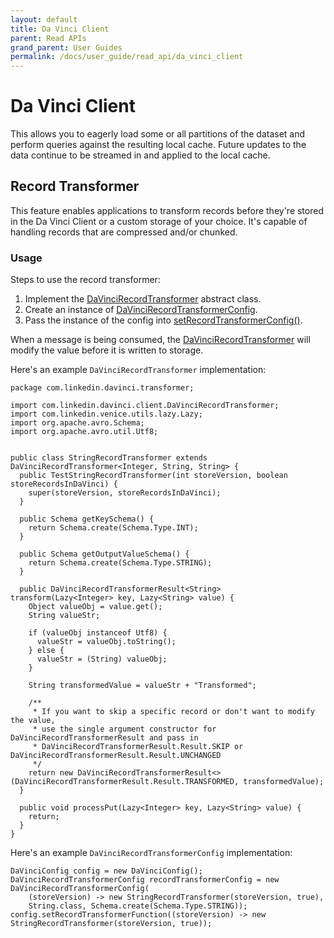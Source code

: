 ```yaml
---
layout: default
title: Da Vinci Client
parent: Read APIs
grand_parent: User Guides
permalink: /docs/user_guide/read_api/da_vinci_client
---
```


# Da Vinci Client
This allows you to eagerly load some or all partitions of the dataset and perform queries against the resulting local 
cache. Future updates to the data continue to be streamed in and applied to the local cache.

## Record Transformer
This feature enables applications to transform records before they're stored in the Da Vinci Client
or a custom storage of your choice.
It's capable of handling records that are compressed and/or chunked.

### Usage
Steps to use the record transformer:
1. Implement the 
[DaVinciRecordTransformer](http://venicedb.org/javadoc/com/linkedin/davinci/client/DaVinciRecordTransformer.html) 
abstract class.
2. Create an instance of [DaVinciRecordTransformerConfig](http://venicedb.org/javadoc/com/linkedin/davinci/client/DaVinciRecordTransformerConfig.html).
3. Pass the instance of the config into [setRecordTransformerConfig()](https://venicedb.org/javadoc/com/linkedin/davinci/client/DaVinciConfig.html#setRecordTransformerConfig(com.linkedin.davinci.client.DaVinciRecordTransformerConfig)). 

When a message is being consumed, the 
[DaVinciRecordTransformer](http://venicedb.org/javadoc/com/linkedin/davinci/client/DaVinciRecordTransformer.html) will 
modify the value before it is written to storage.

Here's an example `DaVinciRecordTransformer` implementation:
```
package com.linkedin.davinci.transformer;

import com.linkedin.davinci.client.DaVinciRecordTransformer;
import com.linkedin.venice.utils.lazy.Lazy;
import org.apache.avro.Schema;
import org.apache.avro.util.Utf8;


public class StringRecordTransformer extends DaVinciRecordTransformer<Integer, String, String> {
  public TestStringRecordTransformer(int storeVersion, boolean storeRecordsInDaVinci) {
    super(storeVersion, storeRecordsInDaVinci);
  }

  public Schema getKeySchema() {
    return Schema.create(Schema.Type.INT);
  }

  public Schema getOutputValueSchema() {
    return Schema.create(Schema.Type.STRING);
  }

  public DaVinciRecordTransformerResult<String> transform(Lazy<Integer> key, Lazy<String> value) {
    Object valueObj = value.get();
    String valueStr;

    if (valueObj instanceof Utf8) {
      valueStr = valueObj.toString();
    } else {
      valueStr = (String) valueObj;
    }

    String transformedValue = valueStr + "Transformed";

    /**
     * If you want to skip a specific record or don't want to modify the value,
     * use the single argument constructor for DaVinciRecordTransformerResult and pass in
     * DaVinciRecordTransformerResult.Result.SKIP or DaVinciRecordTransformerResult.Result.UNCHANGED
     */
    return new DaVinciRecordTransformerResult<>(DaVinciRecordTransformerResult.Result.TRANSFORMED, transformedValue);
  }

  public void processPut(Lazy<Integer> key, Lazy<String> value) {
    return;
  }
}

```

Here's an example `DaVinciRecordTransformerConfig` implementation:
```
DaVinciConfig config = new DaVinciConfig();
DaVinciRecordTransformerConfig recordTransformerConfig = new DaVinciRecordTransformerConfig(
    (storeVersion) -> new StringRecordTransformer(storeVersion, true),
    String.class, Schema.create(Schema.Type.STRING));
config.setRecordTransformerFunction((storeVersion) -> new StringRecordTransformer(storeVersion, true));
```